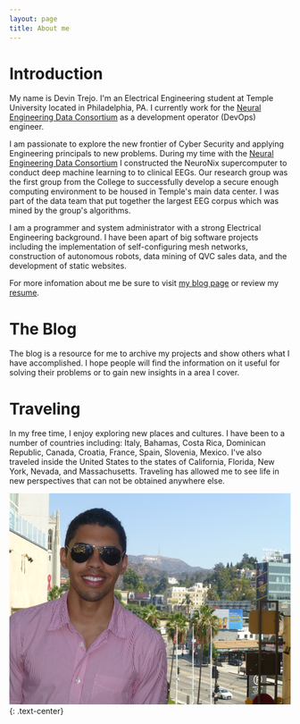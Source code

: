 ```yaml
---
layout: page
title: About me
---
```


# Introduction
My name is Devin Trejo. I'm an Electrical Engineering student at Temple
University located in Philadelphia, PA. I currently work for the [Neural 
Engineering Data Consortium](https://www.nedcdata.org) as a development
operator (DevOps) engineer.

I am passionate to explore the new frontier of Cyber Security and applying
Engineering principals to new problems. During my time with the [Neural 
Engineering Data Consortium](https://www.nedcdata.org) I constructed
the NeuroNix supercomputer to conduct deep machine learning to
to clinical EEGs. Our research group was the first group from the College 
to successfully develop a secure enough computing environment to be housed
in Temple's main data center. I was part of the data team that put together
the largest EEG corpus which was mined by the group's algorithms. 

I am a programmer and system administrator with a strong Electrical 
Engineering background. I have been apart of big software projects including 
the implementation of self-configuring mesh networks, construction of 
autonomous robots, data mining of QVC sales data, and the development of 
static websites. 

For more infomation about me be sure to visit [my blog page](/index) or 
review my [resume](/resume).

# The Blog
The blog is a resource for me to archive my projects and show others
what I have accomplished. I hope people will find the information
on it useful for solving their problems or to gain new insights in a area
I cover.

# Traveling
<span class="fa fa-plane about-icon"></span>

In my free time, I enjoy exploring new places and cultures. I have been to
a number of countries including: Italy, Bahamas, Costa Rica, Dominican
Republic, Canada, Croatia, France, Spain, Slovenia, Mexico. I've also
traveled inside the United States to the states of California, Florida, New
York, Nevada, and Massachusetts. Traveling has allowed me to see life in
new perspectives that can not be obtained anywhere else.

!["Devin Trejo California"](/img/devin-trejo-profile01.jpg "Devin Trejo California")
{: .text-center}